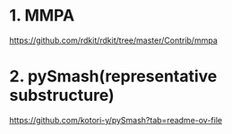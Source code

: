 # 1. MMPA
https://github.com/rdkit/rdkit/tree/master/Contrib/mmpa
# 2. pySmash(representative substructure)
https://github.com/kotori-y/pySmash?tab=readme-ov-file

